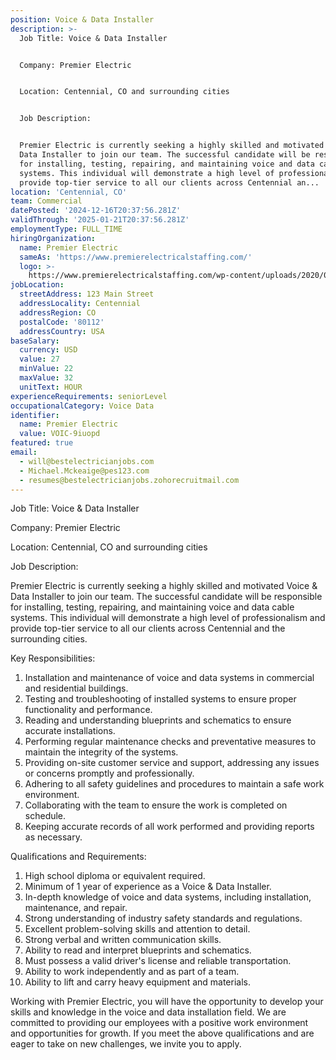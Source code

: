 ```yaml
---
position: Voice & Data Installer
description: >-
  Job Title: Voice & Data Installer


  Company: Premier Electric


  Location: Centennial, CO and surrounding cities 


  Job Description:


  Premier Electric is currently seeking a highly skilled and motivated Voice &
  Data Installer to join our team. The successful candidate will be responsible
  for installing, testing, repairing, and maintaining voice and data cable
  systems. This individual will demonstrate a high level of professionalism and
  provide top-tier service to all our clients across Centennial an...
location: 'Centennial, CO'
team: Commercial
datePosted: '2024-12-16T20:37:56.281Z'
validThrough: '2025-01-21T20:37:56.281Z'
employmentType: FULL_TIME
hiringOrganization:
  name: Premier Electric
  sameAs: 'https://www.premierelectricalstaffing.com/'
  logo: >-
    https://www.premierelectricalstaffing.com/wp-content/uploads/2020/05/Premier-Electrical-Staffing-logo.png
jobLocation:
  streetAddress: 123 Main Street
  addressLocality: Centennial
  addressRegion: CO
  postalCode: '80112'
  addressCountry: USA
baseSalary:
  currency: USD
  value: 27
  minValue: 22
  maxValue: 32
  unitText: HOUR
experienceRequirements: seniorLevel
occupationalCategory: Voice Data
identifier:
  name: Premier Electric
  value: VOIC-9iuopd
featured: true
email:
  - will@bestelectricianjobs.com
  - Michael.Mckeaige@pes123.com
  - resumes@bestelectricianjobs.zohorecruitmail.com
---
```




Job Title: Voice & Data Installer

Company: Premier Electric

Location: Centennial, CO and surrounding cities 

Job Description:

Premier Electric is currently seeking a highly skilled and motivated Voice & Data Installer to join our team. The successful candidate will be responsible for installing, testing, repairing, and maintaining voice and data cable systems. This individual will demonstrate a high level of professionalism and provide top-tier service to all our clients across Centennial and the surrounding cities.

Key Responsibilities:

1. Installation and maintenance of voice and data systems in commercial and residential buildings.
2. Testing and troubleshooting of installed systems to ensure proper functionality and performance.
3. Reading and understanding blueprints and schematics to ensure accurate installations.
4. Performing regular maintenance checks and preventative measures to maintain the integrity of the systems.
5. Providing on-site customer service and support, addressing any issues or concerns promptly and professionally.
6. Adhering to all safety guidelines and procedures to maintain a safe work environment.
7. Collaborating with the team to ensure the work is completed on schedule.
8. Keeping accurate records of all work performed and providing reports as necessary.

Qualifications and Requirements:

1. High school diploma or equivalent required.
2. Minimum of 1 year of experience as a Voice & Data Installer.
3. In-depth knowledge of voice and data systems, including installation, maintenance, and repair.
4. Strong understanding of industry safety standards and regulations.
5. Excellent problem-solving skills and attention to detail.
6. Strong verbal and written communication skills.
7. Ability to read and interpret blueprints and schematics.
8. Must possess a valid driver's license and reliable transportation.
9. Ability to work independently and as part of a team.
10. Ability to lift and carry heavy equipment and materials.

Working with Premier Electric, you will have the opportunity to develop your skills and knowledge in the voice and data installation field. We are committed to providing our employees with a positive work environment and opportunities for growth. If you meet the above qualifications and are eager to take on new challenges, we invite you to apply.
